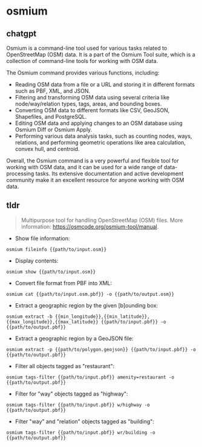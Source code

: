 # osmium 
## chatgpt 
Osmium is a command-line tool used for various tasks related to OpenStreetMap (OSM) data. It is a part of the Osmium Tool suite, which is a collection of command-line tools for working with OSM data. 

The Osmium command provides various functions, including:

- Reading OSM data from a file or a URL and storing it in different formats such as PBF, XML, and JSON.
- Filtering and transforming OSM data using several criteria like node/way/relation types, tags, areas, and bounding boxes.
- Converting OSM data to different formats like CSV, GeoJSON, Shapefiles, and PostgreSQL.
- Editing OSM data and applying changes to an OSM database using Osmium Diff or Osmium Apply.
- Performing various data analysis tasks, such as counting nodes, ways, relations, and performing geometric operations like area calculation, convex hull, and centroid.

Overall, the Osmium command is a very powerful and flexible tool for working with OSM data, and it can be used for a wide range of data-processing tasks. Its extensive documentation and active development community make it an excellent resource for anyone working with OSM data. 

## tldr 
 
> Multipurpose tool for handling OpenStreetMap (OSM) files.
> More information: <https://osmcode.org/osmium-tool/manual>.

- Show file information:

`osmium fileinfo {{path/to/input.osm}}`

- Display contents:

`osmium show {{path/to/input.osm}}`

- Convert file format from PBF into XML:

`osmium cat {{path/to/input.osm.pbf}} -o {{path/to/output.osm}}`

- Extract a geographic region by the given [b]ounding box:

`osmium extract -b {{min_longitude}},{{min_latitude}},{{max_longitude}},{{max_latitude}} {{path/to/input.pbf}} -o {{path/to/output.pbf}}`

- Extract a geographic region by a GeoJSON file:

`osmium extract -p {{path/to/polygon.geojson}} {{path/to/input.pbf}} -o {{path/to/output.pbf}}`

- Filter all objects tagged as "restaurant":

`osmium tags-filter {{path/to/input.pbf}} amenity=restaurant -o {{path/to/output.pbf}}`

- Filter for "way" objects tagged as "highway":

`osmium tags-filter {{path/to/input.pbf}} w/highway -o {{path/to/output.pbf}}`

- Filter "way" and "relation" objects tagged as "building":

`osmium tags-filter {{path/to/input.pbf}} wr/building -o {{path/to/output.pbf}}`
